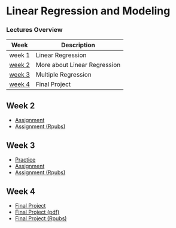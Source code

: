 # Linear Regression and Modeling

### Lectures Overview

| Week              | Description                  |
| ----------------- | ---------------------------- |
| week 1            | Linear Regression            |
| [week 2](#week-2) | More about Linear Regression |
| [week 3](#week-3) | Multiple Regression          |
| [week 4](#week-4) | Final Project                |

## Week 2

- [Assignment](assignment/week2)
- [Assignment (Rpubs)](https://rpubs.com/jacobjohn2016/648787)

## Week 3

- [Practice](practice/week3)
- [Assignment](assignment/week3)
- [Assignment (Rpubs)](https://rpubs.com/jacobjohn2016/649324)
  
## Week 4

- [Final Project](assignment/week4)
- [Final Project (pdf)](assignment/week4/reg_model_project.pdf)
- [Final Project (Rpubs)](https://rpubs.com/jacobjohn2016/652432)